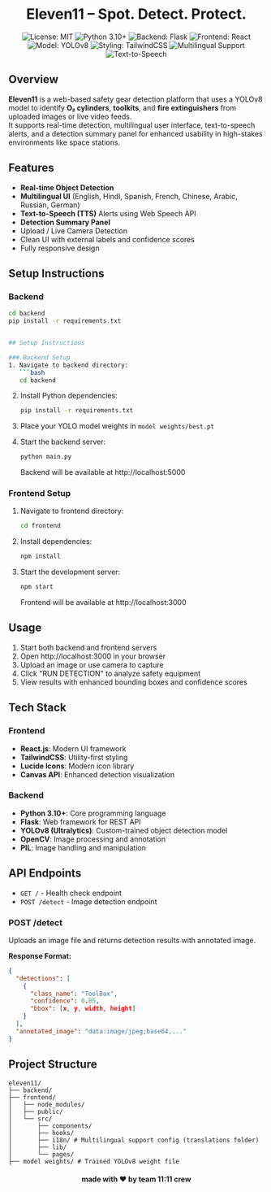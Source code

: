 <div align="center">
  <h1>Eleven11 – Spot. Detect. Protect.</h1>
  <p>
    <img src="https://img.shields.io/badge/License-MIT-yellow.svg" alt="License: MIT">
    <img src="https://img.shields.io/badge/Python-3.10+-blue?style=flat&logo=python" alt="Python 3.10+">
    <img src="https://img.shields.io/badge/Backend-Flask-black?style=flat&logo=flask" alt="Backend: Flask">
    <img src="https://img.shields.io/badge/Frontend-React-blue?style=flat&logo=react" alt="Frontend: React">
    <img src="https://img.shields.io/badge/Model-YOLOv8-blueviolet?style=flat" alt="Model: YOLOv8">
    <img src="https://img.shields.io/badge/Styling-TailwindCSS-cyan?style=flat&logo=tailwindcss" alt="Styling: TailwindCSS">
    <img src="https://img.shields.io/badge/Feature-Multilingual-green?style=flat" alt="Multilingual Support">
    <img src="https://img.shields.io/badge/Feature-TTS-orange?style=flat" alt="Text-to-Speech">
  </p>
</div>


##  Overview

**Eleven11** is a web-based safety gear detection platform that uses a YOLOv8 model to identify **O₂ cylinders**, **toolkits**, and **fire extinguishers** from uploaded images or live video feeds.  
It supports real-time detection, multilingual user interface, text-to-speech alerts, and a detection summary panel for enhanced usability in high-stakes environments like space stations.


##  Features

-  **Real-time Object Detection**
-  **Multilingual UI** (English, Hindi, Spanish, French, Chinese, Arabic, Russian, German)
-  **Text-to-Speech (TTS)** Alerts using Web Speech API
-  **Detection Summary Panel**
-  Upload / Live Camera Detection
-  Clean UI with external labels and confidence scores
-  Fully responsive design

##  Setup Instructions

###  Backend

```bash
cd backend
pip install -r requirements.txt


## Setup Instructions

### Backend Setup
1. Navigate to backend directory:
   ```bash
   cd backend
   ```

2. Install Python dependencies:
   ```bash
   pip install -r requirements.txt
   ```

3. Place your YOLO model weights in `model weights/best.pt`

4. Start the backend server:
   ```bash
   python main.py
   ```
   Backend will be available at http://localhost:5000

### Frontend Setup
1. Navigate to frontend directory:
   ```bash
   cd frontend
   ```

2. Install dependencies:
   ```bash
   npm install
   ```

3. Start the development server:
   ```bash
   npm start
   ```
   Frontend will be available at http://localhost:3000

## Usage
1. Start both backend and frontend servers
2. Open http://localhost:3000 in your browser
3. Upload an image or use camera to capture
4. Click "RUN DETECTION" to analyze safety equipment
5. View results with enhanced bounding boxes and confidence scores

## Tech Stack
### Frontend
- **React.js**: Modern UI framework
- **TailwindCSS**: Utility-first styling
- **Lucide Icons**: Modern icon library
- **Canvas API**: Enhanced detection visualization

### Backend
- **Python 3.10+**: Core programming language
- **Flask**: Web framework for REST API
- **YOLOv8 (Ultralytics)**: Custom-trained object detection model
- **OpenCV**: Image processing and annotation
- **PIL**: Image handling and manipulation

## API Endpoints
- `GET /` - Health check endpoint
- `POST /detect` - Image detection endpoint

### POST /detect
Uploads an image file and returns detection results with annotated image.

**Response Format:**
```json
{
  "detections": [
    {
      "class_name": "ToolBox",
      "confidence": 0.85,
      "bbox": [x, y, width, height]
    }
  ],
  "annotated_image": "data:image/jpeg;base64,..."
}
```

## Project Structure
```
eleven11/
├── backend/
├── frontend/
│   ├── node_modules/
│   ├── public/
│   └── src/
│       ├── components/
│       ├── hooks/
│       ├── i18n/ # Multilingual support config (translations folder)
│       ├── lib/
│       └── pages/
├── model weights/ # Trained YOLOv8 weight file

```
<div align="center">
  <h4> made with ‪‪❤︎‬ by team 11:11 crew</h4>
</div>
